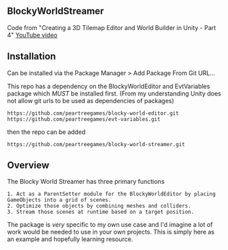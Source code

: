 ## BlockyWorldStreamer
Code from "Creating a 3D Tilemap Editor and World Builder in Unity - Part 4" [YouTube video](https://youtu.be/ZxWkhdcHD-4)

## Installation
Can be installed via the Package Manager > Add Package From Git URL...

This repo has a dependency on the BlockyWorldEditor and EvtVariables package which *MUST* be installed first. (From my understanding Unity does not allow git urls to be used as dependencies of packages)

`https://github.com/peartreegames/blocky-world-editor.git`
`https://github.com/peartreegames/evt-variables.git`

then the repo can be added

`https://github.com/peartreegames/blocky-world-streamer.git`

## Overview

The Blocky World Streamer has three primary functions

    1. Act as a ParentSetter module for the BlockyWorldEditor by placing GameObjects into a grid of scenes.
    2. Optimize those objects by combining meshes and colliders.
    3. Stream those scenes at runtime based on a target position.

The package is *very* specific to my own use case and I'd imagine a lot of work would be needed to use in your own projects. This is simply here as an example and hopefully learning resource.
